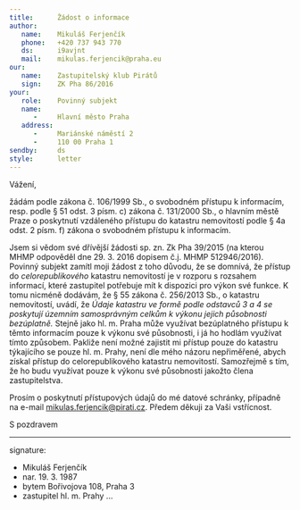 ```yaml
---
title:      Žádost o informace
author:
   name:    Mikuláš Ferjenčík
   phone:   +420 737 943 770
   ds:      i9avjnt
   mail:    mikulas.ferjencik@praha.eu
our:
   name:    Zastupitelský klub Pirátů
   sign:    ZK Pha 86/2016
your:
   role:    Povinný subjekt
   name:    
      -     Hlavní město Praha
   address:
      -     Mariánské náměstí 2
      -     110 00 Praha 1
sendby:     ds
style:      letter
---
```


Vážení,

žádám podle zákona č. 106/1999 Sb., o svobodném přístupu k informacím, resp. podle § 51 odst. 3 písm. c) zákona č. 131/2000 Sb., o hlavním městě Praze o poskytnutí vzdáleného přístupu do katastru nemovitostí podle § 4a odst. 2 písm. f) zákona o svobodném přístupu k informacím. 

Jsem si vědom své dřívější žádosti sp. zn. Zk Pha 39/2015 (na kterou MHMP odpověděl dne 29. 3. 2016 dopisem č.j. MHMP 512946/2016). Povinný subjekt zamítl moji žádost z toho důvodu, že se domnívá, že přístup do *celorepublikového* katastru nemovitostí je v rozporu s rozsahem informací, které zastupitel potřebuje mít k dispozici pro výkon své funkce. K tomu nicméně dodávám, že § 55 zákona č. 256/2013 Sb., o katastru nemovitostí, uvádí, že *Údaje katastru ve formě podle odstavců 3 a 4 se poskytují územním samosprávným celkům k výkonu jejich působnosti bezúplatně.* Stejně jako hl. m. Praha může využívat bezúplatného přístupu k těmto informacím pouze k výkonu své působnosti, i já ho hodlám využívat tímto způsobem. Pakliže není možné zajistit mi přístup pouze do katastru týkajícího se pouze hl. m. Prahy, není dle mého názoru nepřiměřené, abych získal přístup do celorepublikového katastru nemovitostí. Samozřejmě s tím, že ho budu využívat pouze k výkonu své působnosti jakožto člena zastupitelstva.

Prosím o poskytnutí přístupových údajů do mé datové schránky, případně na e-mail mikulas.ferjencik@pirati.cz. Předem děkuji za Vaši vstřícnost.

S pozdravem

---
signature:
  - Mikuláš Ferjenčík
  - nar. 19. 3. 1987
  - bytem Bořivojova 108, Praha 3
  - zastupitel hl. m. Prahy
...
